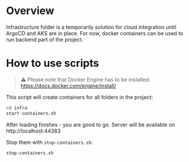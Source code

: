 ﻿# Overview
Infrastructure folder is a temporarily solution for
cloud integration until ArgoCD and AKS are in place.
For now, docker containers can be used to run backend part of the project.

# How to use scripts

> ⚠️ Please note that Docker Engine has to be installed: https://docs.docker.com/engine/install/

This script will create containers for all folders in the project:

```bash
cd infra
start-containers.sh
```

After loading finishes - you are good to go. Server will be available on http://localhost:44383

Stop them with `stop-containers.sh`:
```bash
stop-containers.sh
```

